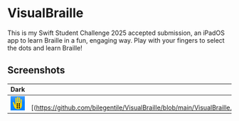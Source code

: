 # VisualBraille
This is my Swift Student Challenge 2025 accepted submission, an iPadOS app to learn Braille in a fun, engaging way.
Play with your fingers to select the dots and learn Braille!

## Screenshots
| **Dark** | **Light** |
|:---:|:---:|
|![Dark](https://github.com/bilegentile/VisualBraille/blob/main/VisualBraille.swiftpm/Assets.xcassets/AppIcon.appiconset/VisualBrailleDarkAppIcon.png) | ![(https://github.com/bilegentile/VisualBraille/blob/main/VisualBraille.swiftpm/Assets.xcassets/AppIcon.appiconset/VisualBrailleLightAppIcon.png)
